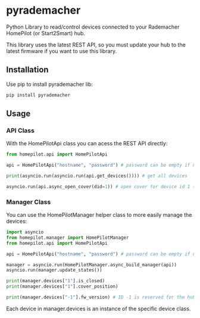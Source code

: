 # pyrademacher

Python Library to read/control devices connected to your Rademacher HomePilot (or Start2Smart) hub.

This library uses the latest REST API, so you must update your hub to the latest firmware if you want to use this library.

## Installation

Use pip to install pyrademacher lib:
```bash
pip install pyrademacher
```

## Usage

### API Class

With the HomePilotApi class you can acess the REST API directly:
```python
from homepilot.api import HomePilotApi

api = HomePilotApi("hostname", "password") # password can be empty if not defined ("")

print(asyncio.run(asyncio.run(api.get_devices()))) # get all devices

asyncio.run(api.async_open_cover(did=1)) # open cover for device id 1 (assuming it's a cover device)
```

### Manager Class

You can use the HomePilotManager helper class to more easily manage the devices:
```python
import asyncio
from homepilot.manager import HomePilotManager
from homepilot.api import HomePilotApi

api = HomePilotApi("hostname", "password") # password can be empty if not defined ("")

manager = asyncio.run(HomePilotManager.async_build_manager(api))
asyncio.run(manager.update_states())

print(manager.devices["1"].is_closed)
print(manager.devices["1"].cover_position)

print(manager.devices["-1"].fw_version) # ID -1 is reserved for the hub itself
```
Each device in manager.devices is an instance of the specific device class.
